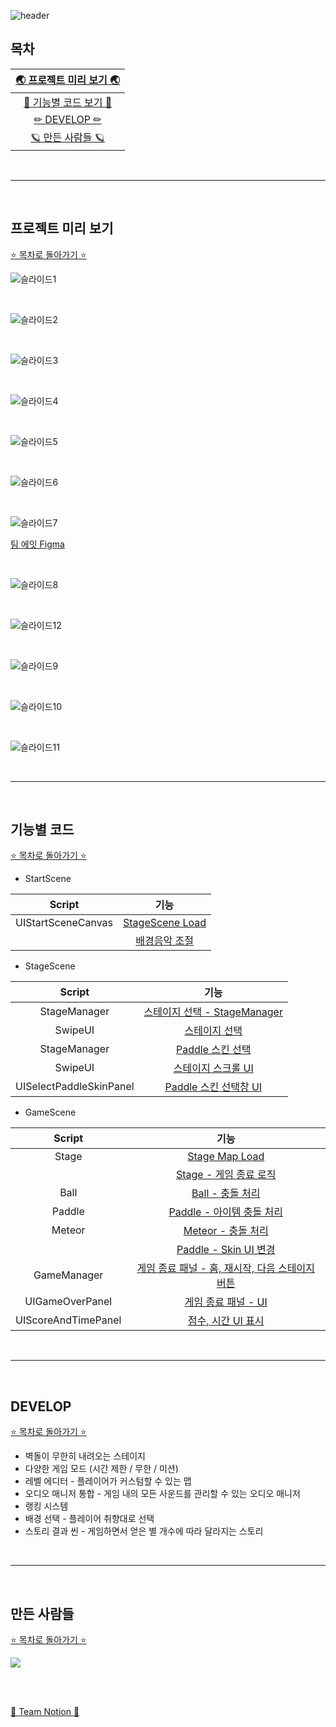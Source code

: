 ![header](https://capsule-render.vercel.app/api?type=waving&color=gradient&customColorList=5&height=300&section=header&text=ANNIHILATION&fontSize=90&fontColor=2D2727)

## 목차

| [🌏 프로젝트 미리 보기 🌏](#프로젝트-미리-보기) |
| :---: |
| [🌌 기능별 코드 보기 🌌](#기능별-코드) |
| [✏ DEVELOP ✏](#develop) |
| [🪐 만든 사람들 🪐](#만든-사람들) |


<br>

* * *

<br>

## 프로젝트 미리 보기

[⭐ 목차로 돌아가기 ⭐](#목차)

![슬라이드1](https://github.com/j-miiin/Annihilation/assets/62470991/556ba664-bf91-41d4-9713-e73ecbbc91b3)

<br>

![슬라이드2](https://github.com/j-miiin/Annihilation/assets/62470991/40621a92-53ac-4cf9-85bb-eedd05d8b573)

<br>

![슬라이드3](https://github.com/j-miiin/Annihilation/assets/62470991/a2c9257e-38fb-4eca-9760-32d2ebd4d152)

<br>

![슬라이드4](https://github.com/j-miiin/Annihilation/assets/62470991/95ff5b43-89b6-41eb-a80e-b8d3eca678e4)

<br>

![슬라이드5](https://github.com/j-miiin/Annihilation/assets/62470991/60a56c5d-0b83-44b9-b225-c945b58277c9)

<br>

![슬라이드6](https://github.com/j-miiin/Annihilation/assets/62470991/6c07bc0a-9a90-41e8-b60d-b76f5a9b7851)

<br>

![슬라이드7](https://github.com/j-miiin/Annihilation/assets/62470991/8a51c299-797d-405e-a010-efae0c68cd98)

[팀 에잇 Figma](https://www.figma.com/file/5wuzlMoXoiYIYIwdnDJm7J/%EC%97%90%EC%9E%87-%EB%B2%BD%EB%8F%8C%EA%B9%A8%EA%B8%B0?type=design&node-id=0-1&mode=design&t=b6nY7qWHbxzs2zJe-0)

<br>

![슬라이드8](https://github.com/j-miiin/Annihilation/assets/62470991/94b12255-4242-4cc1-ade2-c73a131c0654)

<br>

![슬라이드12](https://github.com/j-miiin/Annihilation/assets/62470991/5f814495-e0f7-447a-9aff-dd35b42613ac)

<br>

![슬라이드9](https://github.com/j-miiin/Annihilation/assets/62470991/6d251d43-bde8-4f07-b2c1-de0b0610a3e7)

<br>

![슬라이드10](https://github.com/j-miiin/Annihilation/assets/62470991/c3593695-7151-4248-a470-85c8b1e23b5d)

<br>

![슬라이드11](https://github.com/j-miiin/Annihilation/assets/62470991/1cc1e9af-8b5a-4719-bc96-e06b49c7bd52)

<br>

* * *

<br>

## 기능별 코드

[⭐ 목차로 돌아가기 ⭐](#목차)

- StartScene

| Script | 기능 |
| :---: | :---: |
| UIStartSceneCanvas | [StageScene Load](https://github.com/j-miiin/Annihilation/blob/ad71eb852afb0f7580b9fc358adc50ae26060710/Assets/Scripts/StartScene/UIStartSceneCanvas.cs#L33-L36) |
| | [배경음악 조절](https://github.com/j-miiin/Annihilation/blob/ad71eb852afb0f7580b9fc358adc50ae26060710/Assets/Scripts/StartScene/UIStartSceneCanvas.cs#L26C5-L31) |

- StageScene

| Script | 기능 |
| :---: | :---: |
| StageManager | [스테이지 선택 - StageManager](https://github.com/j-miiin/Annihilation/blob/ad71eb852afb0f7580b9fc358adc50ae26060710/Assets/Scripts/StageScene/StageManager.cs#L33-L37) |
| SwipeUI | [스테이지 선택](https://github.com/j-miiin/Annihilation/blob/ad71eb852afb0f7580b9fc358adc50ae26060710/Assets/Scripts/StageScene/SwipeUI.cs#L117-L121) |
| StageManager | [Paddle 스킨 선택](https://github.com/j-miiin/Annihilation/blob/ad71eb852afb0f7580b9fc358adc50ae26060710/Assets/Scripts/StageScene/StageManager.cs#L56-L59) |
| SwipeUI | [스테이지 스크롤 UI](https://github.com/j-miiin/Annihilation/blob/ad71eb852afb0f7580b9fc358adc50ae26060710/Assets/Scripts/StageScene/SwipeUI.cs#L68-L85) |
| UISelectPaddleSkinPanel | [Paddle 스킨 선택창 UI](https://github.com/j-miiin/Annihilation/blob/ad71eb852afb0f7580b9fc358adc50ae26060710/Assets/Scripts/StageScene/UI/UISelectPaddleSkinPanel.cs#L6-L38) |

- GameScene

| Script | 기능 |
| :---: | :---: |
| Stage | [Stage Map Load](https://github.com/j-miiin/Annihilation/blob/ad71eb852afb0f7580b9fc358adc50ae26060710/Assets/Scripts/GameScene/Stage.cs#L48) |
| | [Stage - 게임 종료 로직](https://github.com/j-miiin/Annihilation/blob/ad71eb852afb0f7580b9fc358adc50ae26060710/Assets/Scripts/GameScene/Stage.cs#L71-L97) |
| Ball | [Ball - 충돌 처리](https://github.com/j-miiin/Annihilation/blob/ad71eb852afb0f7580b9fc358adc50ae26060710/Assets/Scripts/GameScene/Ball/Ball.cs#L53-L88) |
| Paddle | [Paddle - 아이템 충돌 처리](https://github.com/j-miiin/Annihilation/blob/ad71eb852afb0f7580b9fc358adc50ae26060710/Assets/Scripts/GameScene/Paddle/Paddle.cs#L99-L143) |
| Meteor | [Meteor - 충돌 처리](https://github.com/j-miiin/Annihilation/blob/ad71eb852afb0f7580b9fc358adc50ae26060710/Assets/Scripts/GameScene/MeteorClass/Meteor.cs#L44-L84) |
| | [Paddle - Skin UI 변경]() |
|  GameManager | [게임 종료 패널 - 홈, 재시작, 다음 스테이지 버튼](https://github.com/j-miiin/Annihilation/blob/ad71eb852afb0f7580b9fc358adc50ae26060710/Assets/Scripts/GameScene/GameManager.cs#L90-L112) |
| UIGameOverPanel| [게임 종료 패널 - UI](https://github.com/j-miiin/Annihilation/blob/ad71eb852afb0f7580b9fc358adc50ae26060710/Assets/Scripts/GameScene/UI/UIGameOverPanel.cs#L39-L50) |
| UIScoreAndTimePanel | [점수, 시간 UI 표시](https://github.com/j-miiin/Annihilation/blob/ad71eb852afb0f7580b9fc358adc50ae26060710/Assets/Scripts/GameScene/UI/UIScoreAndTimePanel.cs#L11-L19) |

<br>

* * *

<br>

## DEVELOP

[⭐ 목차로 돌아가기 ⭐](#목차)

- 벽돌이 무한히 내려오는 스테이지
- 다양한 게임 모드 (시간 제한 / 무한 / 미션)
- 레벨 에디터 - 플레이어가 커스텀할 수 있는 맵
- 오디오 매니저 통합 - 게임 내의 모든 사운드를 관리할 수 있는 오디오 매니저
- 랭킹 시스템 
- 배경 선택 - 플레이어 취향대로 선택
- 스토리 결과 씬 - 게임하면서 얻은 별 개수에 따라 달라지는 스토리
<br>

* * *

<br>

## 만든 사람들

[⭐ 목차로 돌아가기 ⭐](#목차)

<a href="https://github.com/j-miiin/Annihilation/graphs/contributors">
  <img src="https://contrib.rocks/image?repo=j-miiin/Annihilation" />
</a>

<br><br>

<a href="https://teamsparta.notion.site/08-814d16993a734e0b97c716e95ebf4c0e">🤍 Team Notion 🤍</a>

<br><br>